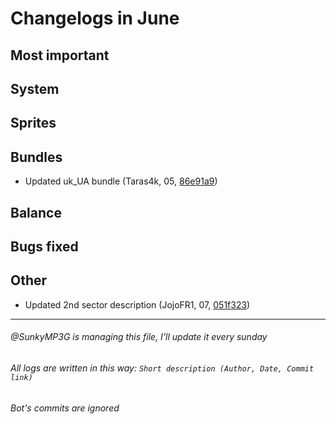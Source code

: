 # Changelogs in June 

## Most important

## System

## Sprites

## Bundles
* Updated uk\_UA bundle (Taras4k, 05, [86e91a9](https://github.com/FredyJabe/aeyama/commit/86e91a92b3163bb7e7079a8b7ec75a977437dd86))

## Balance

## Bugs fixed

## Other
* Updated 2nd sector description (JojoFR1, 07, [051f323](https://github.com/FredyJabe/aeyama/commit/051f3230882bb687fa2a9f8ce88c97fa13be2d2b))

---
###### @SunkyMP3G is managing this file, I'll update it every sunday
###### All logs are written in this way: `Short description (Author, Date, Commit link)`
###### Bot's commits are *ignored*

